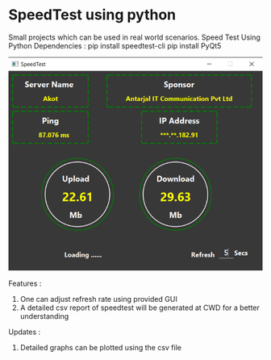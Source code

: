 # SpeedTest using python
Small projects which can be used in real world scenarios.
Speed Test Using Python
Dependencies : 
pip install speedtest-cli
pip install PyQt5

![Alt text](speedtest.png?raw=true "Title")

Features :
1. One can adjust refresh rate using provided GUI
2. A detailed csv report of speedtest will be generated at CWD for a better understanding 

Updates :
1. Detailed graphs can be plotted using the csv file
